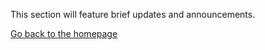 This section will feature brief updates and announcements.

[Go back to the homepage](../../README.md)
